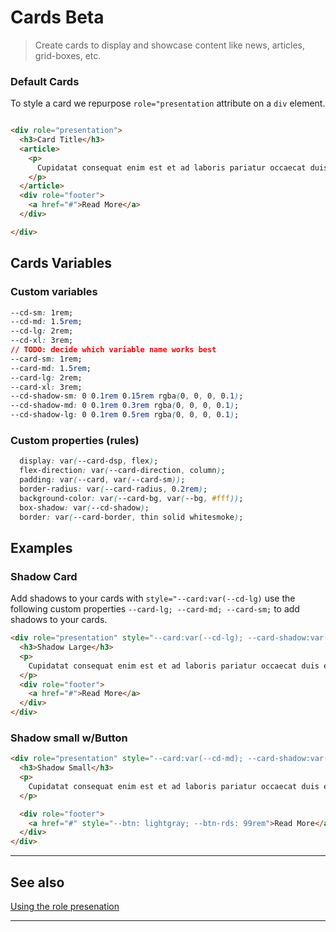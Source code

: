 # Cards <span role="note" style="--note: var(--beta)">Beta</span>

> Create cards to display and showcase content like news, articles, grid-boxes, etc.

### Default Cards

To style a card we repurpose `role="presentation` attribute on a `div` element.

```html preview

<div role="presentation">
  <h3>Card Title</h3>
  <article>
    <p>
      Cupidatat consequat enim est et ad laboris pariatur occaecat duis esse culpa. Et reprehenderit do in Lorem do magna excepteur amet tempor laborum nisi voluptate consectetur. Qui nisi nisi cupidatat anim velit fugiat esse in.
    </p>
  </article>
  <div role="footer">
    <a href="#">Read More</a>
  </div>

</div>

```
## Cards Variables

### Custom variables

```css
--cd-sm: 1rem;
--cd-md: 1.5rem;
--cd-lg: 2rem;
--cd-xl: 3rem;
// TODO: decide which variable name works best
--card-sm: 1rem;
--card-md: 1.5rem;
--card-lg: 2rem;
--card-xl: 3rem;
--cd-shadow-sm: 0 0.1rem 0.15rem rgba(0, 0, 0, 0.1);
--cd-shadow-md: 0 0.1rem 0.3rem rgba(0, 0, 0, 0.1);
--cd-shadow-lg: 0 0.1rem 0.5rem rgba(0, 0, 0, 0.1);
```

### Custom properties (rules)

```css
  display: var(--card-dsp, flex);
  flex-direction: var(--card-direction, column);
  padding: var(--card, var(--card-sm));
  border-radius: var(--card-radius, 0.2rem);
  background-color: var(--card-bg, var(--bg, #fff));
  box-shadow: var(--cd-shadow);
  border: var(--card-border, thin solid whitesmoke);
```

## Examples


### Shadow Card

Add shadows to your cards with `style="--card:var(--cd-lg)` use the following custom properties `--card-lg; --card-md; --card-sm;` to add shadows to your cards.

```html preview
<div role="presentation" style="--card:var(--cd-lg); --card-shadow:var(--cd-shadow-lg);">
  <h3>Shadow Large</h3>
  <p>
    Cupidatat consequat enim est et ad laboris pariatur occaecat duis esse culpa. Et reprehenderit do in Lorem do magna excepteur amet tempor laborum nisi voluptate consectetur. Qui nisi nisi cupidatat anim velit fugiat esse in.
  </p>
  <div role="footer">
    <a href="#">Read More</a>
  </div>
</div>
```

### Shadow small w/Button

```html preview
<div role="presentation" style="--card:var(--cd-md); --card-shadow:var(--cd-shadow-sm);">
  <h3>Shadow Small</h3>
  <p>
    Cupidatat consequat enim est et ad laboris pariatur occaecat duis esse culpa. Et reprehenderit do in Lorem do magna excepteur amet tempor laborum nisi voluptate consectetur. Qui nisi nisi cupidatat anim velit fugiat esse in.
  </p>

  <div role="footer">
    <a href="#" style="--btn: lightgray; --btn-rds: 99rem">Read More</a>
  </div>
</div>
```

----
## See also

[Using the role presenation](https://developer.mozilla.org/en-US/docs/Web/Accessibility/ARIA/ARIA_Techniques/Using_the_presentation_role ':target="_blank"')

----
